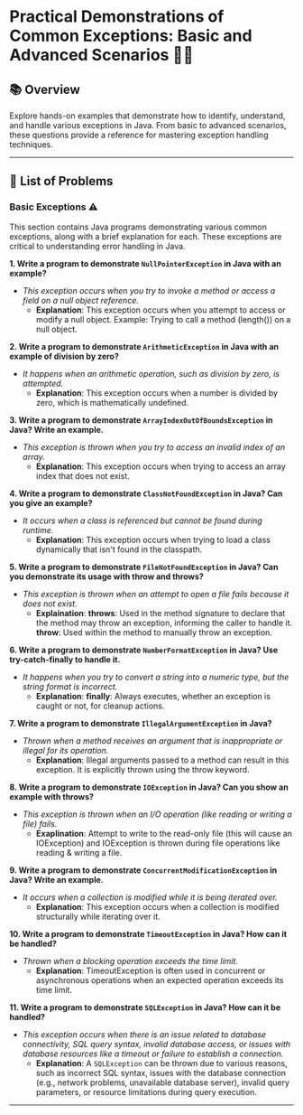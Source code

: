 # Practical Demonstrations of Common Exceptions: Basic and Advanced Scenarios 🚀✅

## 📚 Overview
Explore hands-on examples that demonstrate how to identify, understand, and handle various exceptions in Java. From basic to advanced scenarios, these questions provide a reference for mastering exception handling techniques.

---

## 📝 List of Problems

### **Basic Exceptions** ⚠️
This section contains Java programs demonstrating various common exceptions, along with a brief explanation for each. These exceptions are critical to understanding error handling in Java.

**1. Write a program to demonstrate `NullPointerException` in Java with an example?**
   - _This exception occurs when you try to invoke a method or access a field on a null object reference._  
     - **Explanation**: This exception occurs when you attempt to access or modify a null object. Example: Trying to call a method (length()) on a null object.

**2. Write a program to demonstrate `ArithmeticException` in Java with an example of division by zero?**
   - _It happens when an arithmetic operation, such as division by zero, is attempted._  
     - **Explanation**: This exception occurs when a number is divided by zero, which is mathematically undefined.

**3. Write a program to demonstrate `ArrayIndexOutOfBoundsException` in Java? Write an example.**
   - _This exception is thrown when you try to access an invalid index of an array._  
     - **Explanation**: This exception occurs when trying to access an array index that does not exist.
   
**4. Write a program to demonstrate `ClassNotFoundException` in Java? Can you give an example?**
   - _It occurs when a class is referenced but cannot be found during runtime._  
     - **Explanation**: This exception occurs when trying to load a class dynamically that isn't found in the classpath.
   
**5. Write a program to demonstrate `FileNotFoundException` in Java? Can you demonstrate its usage with throw and throws?**
   - _This exception is thrown when an attempt to open a file fails because it does not exist._  
     - **Explaination**: **throws**: Used in the method signature to declare that the method may throw an exception, informing the caller to handle it.
                     **throw**: Used within the method to manually throw an exception.

**6. Write a program to demonstrate `NumberFormatException` in Java? Use try-catch-finally to handle it.**
   - _It happens when you try to convert a string into a numeric type, but the string format is incorrect._  
     - **Explanation**: **finally**: Always executes, whether an exception is caught or not, for cleanup actions.

**7. Write a program to demonstrate `IllegalArgumentException` in Java?**
   - _Thrown when a method receives an argument that is inappropriate or illegal for its operation._  
     - **Explanation**: Illegal arguments passed to a method can result in this exception. It is explicitly thrown using the throw keyword.

**8. Write a program to demonstrate `IOException` in Java? Can you show an example with throws?**
   - _This exception is thrown when an I/O operation (like reading or writing a file) fails._  
     - **Exaplination**: Attempt to write to the read-only file (this will cause an IOException) and IOException is thrown during file operations like reading & writing a file.

**9. Write a program to demonstrate `ConcurrentModificationException` in Java? Write an example.**
   - _It occurs when a collection is modified while it is being iterated over._  
     - **Explanation**: This exception occurs when a collection is modified structurally while iterating over it.

**10. Write a program to demonstrate `TimeoutException` in Java? How can it be handled?**
   - _Thrown when a blocking operation exceeds the time limit._  
     - **Explanation**: TimeoutException is often used in concurrent or asynchronous operations when an expected operation exceeds its time limit.
     
**11. Write a program to demonstrate `SQLException` in Java? How can it be handled?**
   - _This exception occurs when there is an issue related to database connectivity, SQL query syntax, invalid database access, or issues with database resources like a timeout or failure to establish a connection._  
     - **Explanation**: A `SQLException` can be thrown due to various reasons, such as incorrect SQL syntax, issues with the database connection (e.g., network problems, unavailable database server), invalid query parameters, or resource limitations during query execution.

---

